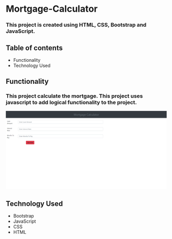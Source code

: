 # Mortgage-Calculator

### This project is created using HTML, CSS, Bootstrap and JavaScript.

## Table of contents

- Functionality
- Technology Used

## Functionality

###  This project calculate the mortgage. This project uses javascript to add logical functionality to the project.

![srceen shot](https://raw.githubusercontent.com/amitverma07/Mortgage-Calculator/master/Capture.png)

## Technology Used

- Bootstrap
- JavaScript
- CSS
- HTML